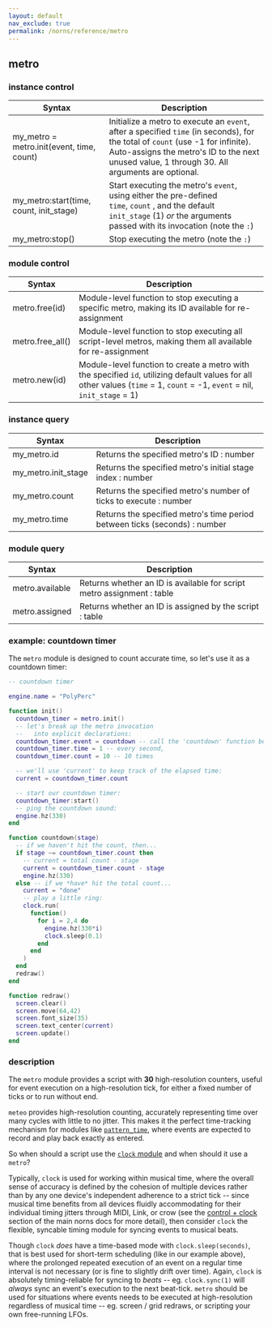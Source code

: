 ```yaml
---
layout: default
nav_exclude: true
permalink: /norns/reference/metro
---
```


## metro

### instance control

| Syntax                                    | Description                                                                                                                                                                                                                      |
| ----------------------------------------- | -------------------------------------------------------------------------------------------------------------------------------------------------------------------------------------------------------------------------------- |
| my_metro = metro.init(event, time, count) | Initialize a metro to execute an `event`, after a specified `time` (in seconds), for the total of `count` (use -1 for infinite). Auto-assigns the metro's ID to the next unused value, 1 through 30. All arguments are optional. |
| my_metro:start(time, count, init_stage)   | Start executing the metro's `event`, using either the pre-defined `time`, `count` , and the default `init_stage` (1) *or* the arguments passed with its invocation (note the `:`)                                                |
| my_metro:stop()                           | Stop executing the metro (note the `:`)                                                                                                                                                                                          |

### module control

| Syntax           | Description                                                                                                                                                                |
| ---------------- | -------------------------------------------------------------------------------------------------------------------------------------------------------------------------- |
| metro.free(id)   | Module-level function to stop executing a specific metro, making its ID available for re-assignment                                                                        |
| metro.free_all() | Module-level function to stop executing all script-level metros, making them all available for re-assignment                                                               |
| metro.new(id)    | Module-level function to create a metro with the specified `id`, utilizing default values for all other values (`time` = 1, `count` = -1, `event` = nil, `init_stage` = 1) |

### instance query

| Syntax              | Description                                                                |
| ------------------- | -------------------------------------------------------------------------- |
| my_metro.id         | Returns the specified metro's ID : number                                  |
| my_metro.init_stage | Returns the specified metro's initial stage index : number                 |
| my_metro.count      | Returns the specified metro's number of ticks to execute : number          |
| my_metro.time       | Returns the specified metro's time period between ticks (seconds) : number |

### module query

| Syntax          | Description                                                            |
| --------------- | ---------------------------------------------------------------------- |
| metro.available | Returns whether an ID is available for script metro assignment : table |
| metro.assigned  | Returns whether an ID is assigned by the script : table                |

### example: countdown timer

The `metro` module is designed to count accurate time, so let's use it as a countdown timer:

```lua
-- countdown timer

engine.name = "PolyPerc"

function init()
  countdown_timer = metro.init()
  -- let's break up the metro invocation
  --   into explicit declarations:
  countdown_timer.event = countdown -- call the 'countdown' function below,
  countdown_timer.time = 1 -- every second,
  countdown_timer.count = 10 -- 10 times

  -- we'll use 'current' to keep track of the elapsed time:
  current = countdown_timer.count

  -- start our countdown timer:
  countdown_timer:start()
  -- ping the countdown sound:
  engine.hz(330)
end

function countdown(stage)
  -- if we haven't hit the count, then...
  if stage ~= countdown_timer.count then
    -- current = total count - stage
    current = countdown_timer.count - stage
    engine.hz(330)
  else -- if we *have* hit the total count...
    current = "done"
    -- play a little ring:
    clock.run(
      function()
        for i = 2,4 do
          engine.hz(330*i)
          clock.sleep(0.1)
        end
      end
    )
  end
  redraw()
end

function redraw()
  screen.clear()
  screen.move(64,42)
  screen.font_size(35)
  screen.text_center(current)
  screen.update()
end
```

### description

The `metro` module provides a script with **30** high-resolution counters, useful for event execution on a high-resolution tick, for either a fixed number of ticks or to run without end.

`meteo` provides high-resolution counting, accurately representing time over many cycles with little to no jitter. This makes it the perfect time-tracking mechanism for modules like [`pattern_time`](/docs/norns/reference/lib/pattern_time), where events are expected to record and play back exactly as entered.

So when should a script use the [`clock` module](/docs/norns/reference/clock) and when should it use a `metro`? 

Typically, `clock` is used for working within musical time, where the overall sense of accuracy is defined by the cohesion of multiple devices rather than by any one device's independent adherence to a strict tick -- since musical time benefits from all devices fluidly accommodating for their individual timing jitters through MIDI, Link, or crow (see the [control + clock](/docs/norns/control-clock/) section of the main norns docs for more detail), then consider `clock` the flexible, syncable timing module for syncing events to musical beats.

Though `clock` *does* have a time-based mode with `clock.sleep(seconds)`, that is best used for short-term scheduling (like in our example above), where the prolonged repeated execution of an event on a regular time interval is not necessary (or is fine to slightly drift over time). Again, `clock` is absolutely timing-reliable for syncing to *beats* -- eg. `clock.sync(1)` will *always* sync an event's execution to the next beat-tick. `metro` should be used for situations where events needs to be executed at high-resolution regardless of musical time -- eg. screen / grid redraws, or scripting your own free-running LFOs.
